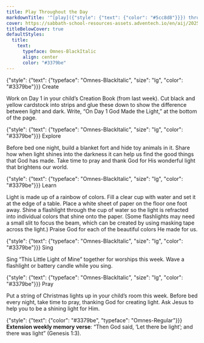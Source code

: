 ```yaml
---
title: Play Throughout the Day
markdownTitle: '^[play]({"style": {"text": {"color": "#5cc8d8"}}}) throughout the day'
cover: https://sabbath-school-resources-assets.adventech.io/en/aij/2025-01-bg/02/play-cover.png
titleBelowCover: true
defaultStyles:
  title:
    text:
      typeface: Omnes-BlackItalic
      align: center
      color: "#3379be"
---
```


{"style": {"text": {"typeface": "Omnes-BlackItalic", "size": "lg", "color": "#3379be"}}}
Create

Work on Day 1 in your child’s Creation Book (from last week). Cut black and yellow cardstock into strips and glue these down to show the difference between light and dark. Write, “On Day 1 God Made the Light,” at the bottom of the page. 

{"style": {"text": {"typeface": "Omnes-BlackItalic", "size": "lg", "color": "#3379be"}}}
Explore

Before bed one night, build a blanket fort and hide toy animals in it. Share how when light shines into the darkness it can help us find the good things that God has made. Take time to pray and thank God for His wonderful light that brightens our world.

{"style": {"text": {"typeface": "Omnes-BlackItalic", "size": "lg", "color": "#3379be"}}}
Learn

Light is made up of a rainbow of colors. Fill a clear cup with water and set it at the edge of a table. Place a white sheet of paper on the floor one foot away. Shine a flashlight through the cup of water so the light is refracted into individual colors that shine onto the paper. (Some flashlights may need a small slit to focus the beam, which can be created by using masking tape across the light.) Praise God for each of the beautiful colors He made for us.

{"style": {"text": {"typeface": "Omnes-BlackItalic", "size": "lg", "color": "#3379be"}}}
Sing

Sing “This Little Light of Mine” together for worships this week. Wave a flashlight or battery candle while you sing.

{"style": {"text": {"typeface": "Omnes-BlackItalic", "size": "lg", "color": "#3379be"}}}
Pray

Put a string of Christmas lights up in your child’s room this week. Before bed every night, take time to pray, thanking God for creating light. Ask Jesus to help you to be a shining light for Him.

{"style": {"text": {"color": "#3379be", "typeface": "Omnes-Regular"}}}
**Extension weekly memory verse**: “Then God said, ‘Let there be light’; and there was light” (Genesis 1:3).
